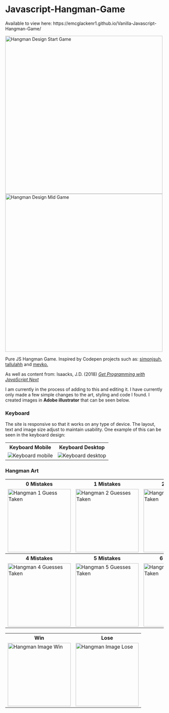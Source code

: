 <p>
<h1> Javascript-Hangman-Game </h1>
Available to view here: https://emcglackenr1.github.io/Vanilla-Javascript-Hangman-Game/
</p>
<p>
  <img src="https://user-images.githubusercontent.com/64873698/131227622-6f2ca891-4797-4d63-b6da-cf5cf566363d.JPG" width="500" alt="Hangman Design Start Game">
      <img src="https://user-images.githubusercontent.com/64873698/131227623-cd5cb41d-8985-411b-89c2-5ed54fd645b5.JPG" width="500" alt="Hangman Design Mid Game">
</p>
<p>
Pure JS Hangman Game. Inspired by Codepen projects such as: 
<a href="https://codepen.io/simonjsuh">simonjsuh</a>,
<a href="https://codepen.io/tallulahh">tallulahh</a>
and
<a href="https://codepen.io/mevko">mevko.</a>
</p>

<p>
  As well as content from: Isaacks, J.D. (2018) <a href="https://www.manning.com/books/get-programming-with-javascript-next"><i> Get Programming with JavaScript Next</i></a>
</p>

<p>
I am currently in the process of adding to this and editing it.  
I have currently only made a few simple changes to the art, styling and code I found. I created images in <b> Adobe illustrator</b> that can be seen below. 
</p>

<p>
<h3> Keyboard </h3>

The site is responsive so that it works on any type of device. The layout, text and image size adjust to maintain usability. One example of this can be seen in the keyboard design:

<table align="center">
  <tr>
    <th> Keyboard Mobile </th> 
    <th> Keyboard Desktop </th>
  </tr>
   <tr> 
<td><img src="https://user-images.githubusercontent.com/64873698/131227845-e89ca6c7-63db-4786-b8d1-06ed86469ee6.JPG" width="auto" alt="Keyboard mobile"></td>
<td><img src="https://user-images.githubusercontent.com/64873698/131227878-a9928c98-ac76-44d0-9605-9083e8ee0c04.JPG" width="auto" alt="Keyboard desktop"></td>
   </tr>
  </table>
</p>

<p>
  
<h3> Hangman Art </h3>

<table align="center">
  <tr>
        <th> 0 Mistakes </th>
      <th> 1 Mistakes </th>
    <th> 2 Mistakes </th>
  </tr>
<tr>
  
  <td> <img src="https://user-images.githubusercontent.com/64873698/131161134-3c006101-38e0-48ed-8c21-f0b61a66c535.jpg" width="200" alt="Hangman 1 Guess Taken"></td>
  <td> <img src="https://user-images.githubusercontent.com/64873698/131161138-188fa0f0-5926-42db-9b08-7ca98bb439e5.jpg" width="200"  alt="Hangman 2 Guesses Taken"></td>
  <td> <img src="https://user-images.githubusercontent.com/64873698/131161141-44c3eb7f-9f9c-4d58-b20a-30589238d711.jpg" width="200"  alt="Hangman 3 Guesses Taken"></td>
</tr>
    <tr>
        <th> 4 Mistakes </th>
      <th> 5 Mistakes </th>
    <th> 6 Game Lost </th>
  </tr>
<tr>
  <td> <img src="https://user-images.githubusercontent.com/64873698/131161145-60f7729d-72f4-4c12-9c14-1a86a02141aa.jpg" width="200"  alt="Hangman 4 Guesses Taken"></td>
  <td> <img src="https://user-images.githubusercontent.com/64873698/131161153-df1e96f1-3437-43c1-92d6-0b41b17fb221.jpg" width="200"  alt="Hangman 5 Guesses Taken"></td>
  <td> <img src="https://user-images.githubusercontent.com/64873698/131161155-373b82f1-3daa-403b-abe5-a05f884292eb.jpg" width="200"  alt="Hangman 6 Guesses Taken"></td>
</tr>
</table>

<table align="center">
  <tr>
    <th> Win </th>
      <th> Lose </th> 
   <tr> 
   <td>
       <img src="https://user-images.githubusercontent.com/64873698/131195318-08784260-96cd-4fd7-aa12-43fded006a26.jpg" width="200"  alt="Hangman Image Win">
   </td>
   <td>
    <img src="https://user-images.githubusercontent.com/64873698/131189413-9b6253a6-09ba-4d14-a131-d7bf48455a4e.jpg" width="200"  alt="Hangman Image Lose">
   </td>
   </tr>
</table>
</p>
